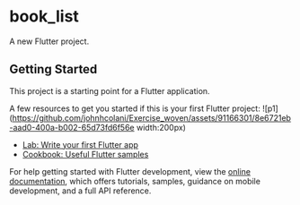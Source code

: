 # book_list

A new Flutter project.

## Getting Started

This project is a starting point for a Flutter application.

A few resources to get you started if this is your first Flutter project:
![p1](https://github.com/johnhcolani/Exercise_woven/assets/91166301/8e6721eb-aad0-400a-b002-65d73fd6f56e width:200px)


- [Lab: Write your first Flutter app](https://docs.flutter.dev/get-started/codelab)
- [Cookbook: Useful Flutter samples](https://docs.flutter.dev/cookbook)

For help getting started with Flutter development, view the
[online documentation](https://docs.flutter.dev/), which offers tutorials,
samples, guidance on mobile development, and a full API reference.
